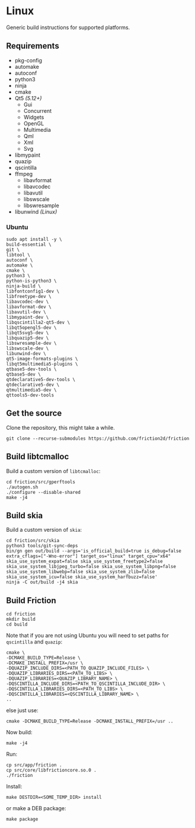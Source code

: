 # Linux

Generic build instructions for supported platforms.

## Requirements

* pkg-config
* automake
* autoconf
* python3
* ninja
* cmake
* Qt5 *(5.12+)*
    * Gui
    * Concurrent
    * Widgets
    * OpenGL
    * Multimedia
    * Qml
    * Xml
    * Svg
* libmypaint
* quazip
* qscintilla
* ffmpeg
    * libavformat
    * libavcodec
    * libavutil
    * libswscale
    * libswresample
* libunwind *(Linux)*

### Ubuntu

```
sudo apt install -y \
build-essential \
git \
libtool \
autoconf \
automake \
cmake \
python3 \
python-is-python3 \
ninja-build \
libfontconfig1-dev \
libfreetype-dev \
libavcodec-dev \
libavformat-dev \
libavutil-dev \
libmypaint-dev \
libqscintilla2-qt5-dev \
libqt5opengl5-dev \
libqt5svg5-dev \
libquazip5-dev \
libswresample-dev \
libswscale-dev \
libunwind-dev \
qt5-image-formats-plugins \
libqt5multimedia5-plugins \
qtbase5-dev-tools \
qtbase5-dev \
qtdeclarative5-dev-tools \
qtdeclarative5-dev \
qtmultimedia5-dev \
qttools5-dev-tools
```

## Get the source

Clone the repository, this might take a while.

```
git clone --recurse-submodules https://github.com/friction2d/friction
```

## Build libtcmalloc

Build a custom version of ``libtcmalloc``:

```
cd friction/src/gperftools
./autogen.sh
./configure --disable-shared
make -j4
```

## Build skia

Build a custom version of ``skia``:

```
cd friction/src/skia
python3 tools/git-sync-deps
bin/gn gen out/build --args='is_official_build=true is_debug=false extra_cflags=["-Wno-error"] target_os="linux" target_cpu="x64" skia_use_system_expat=false skia_use_system_freetype2=false skia_use_system_libjpeg_turbo=false skia_use_system_libpng=false skia_use_system_libwebp=false skia_use_system_zlib=false skia_use_system_icu=false skia_use_system_harfbuzz=false'
ninja -C out/build -j4 skia
```

## Build Friction

```
cd friction
mkdir build
cd build
```

Note that if you are not using Ubuntu you will need to set paths for ``qscintilla`` and ``quazip``:

```
cmake \
-DCMAKE_BUILD_TYPE=Release \
-DCMAKE_INSTALL_PREFIX=/usr \
-DQUAZIP_INCLUDE_DIRS=<PATH_TO_QUAZIP_INCLUDE_FILES> \
-DQUAZIP_LIBRARIES_DIRS=<PATH_TO_LIBS> \
-DQUAZIP_LIBRARIES=<QUAZIP_LIBRARY_NAME> \
-DQSCINTILLA_INCLUDE_DIRS=<PATH_TO_QSCINTILLA_INCLUDE_DIR> \
-DQSCINTILLA_LIBRARIES_DIRS=<PATH_TO_LIBS> \
-DQSCINTILLA_LIBRARIES=<QSCINTILLA_LIBRARY_NAME> \
..
```

else just use:

```
cmake -DCMAKE_BUILD_TYPE=Release -DCMAKE_INSTALL_PREFIX=/usr ..
```

Now build:

```
make -j4
```

Run:

```
cp src/app/friction .
cp src/core/libfrictioncore.so.0 .
./friction
```

Install:

```
make DESTDIR=<SOME_TEMP_DIR> install 
```

or make a DEB package:

```
make package
```
